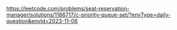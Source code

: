 https://leetcode.com/problems/seat-reservation-manager/solutions/1186717/c-priority-queue-set/?envType=daily-question&envId=2023-11-06
